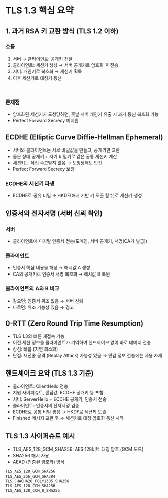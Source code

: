 # TLS 1.3 핵심 요약
## 1. 과거 RSA 키 교환 방식 (TLS 1.2 이하)
### 흐름
1. 서버 → 클라이언트: 공개키 전달
2. 클라이언트: 세션키 생성 → 서버 공개키로 암호화 후 전송
3. 서버: 개인키로 복호화 → 세션키 획득
4. 이후 세션키로 대칭키 통신

<br>

### 문제점
- 암호화된 세션키가 도청당하면, 훗날 서버 개인키 유출 시 과거 통신 복호화 가능
- Perfect Forward Secrecy 미지원

## ECDHE (Elliptic Curve Diffie-Hellman Ephemeral)
- 서버와 클라이언트는 서로 비밀값을 만들고, 공개키만 교환
- 둘은 상대 공개키 + 자기 비밀키로 같은 공통 세션키 계산
- 세션키는 직접 주고받지 않음 → 도청당해도 안전
- Perfect Forward Secrecy 보장

### ECDHE의 세션키 파생
- ECDHE로 공유 비밀 → HKDF(해시 기반 키 도출 함수)로 세션키 생성

## 인증서와 전자서명 (서버 신뢰 확인)
### 서버
- 클라이언트에 디지털 인증서 전송(도메인, 서버 공개키, 서명(CA가 발급))

### 클라이언트
- 인증서 핵심 내용을 해싱 → 해시값 A 생성
- CA의 공개키로 인증서 서명 복호화 → 해시값 B 복원

### 클라이언트의 A와 B 비교
- 같으면: 인증서 위조 없음 → 서버 신뢰
- 다르면: 위조 가능성 있음 → 경고

## 0-RTT (Zero Round Trip Time Resumption)
- TLS 1.3의 빠른 재접속 기능
- 이전 세션 정보를 클라이언트가 기억하여 핸드셰이크 없이 바로 데이터 전송
- 장점: 빠름 (지연 최소화)
- 단점: 재전송 공격 (Replay Attack) 가능성 있음 → 민감 정보 전송에는 사용 자제

## 핸드셰이크 요약 (TLS 1.3 기준)
- 클라이언트: ClientHello 전송
- 지원 사이퍼슈트, 랜덤값, ECDHE 공개키 등 포함
- 서버: ServerHello + ECDHE 공개키, 인증서 전송
- 클라이언트: 인증서의 전자서명 검증
- ECDHE로 공통 비밀 생성 → HKDF로 세션키 도출
- Finished 메시지 교환 후 → 세션키로 대칭 암호화 통신 시작

## TLS 1.3 사이퍼슈트 예시
- TLS_AES_128_GCM_SHA256: AES 128비트 대칭 암호 (GCM 모드)
- SHA256 해시 사용
- AEAD (인증된 암호화) 방식
```txt
TLS_AES_128_GCM_SHA256
TLS_AES_256_GCM_SHA384
TLS_CHACHA20_POLY1305_SHA256
TLS_AES_128_CCM_SHA256
TLS_AES_128_CCM_8_SHA256
```

